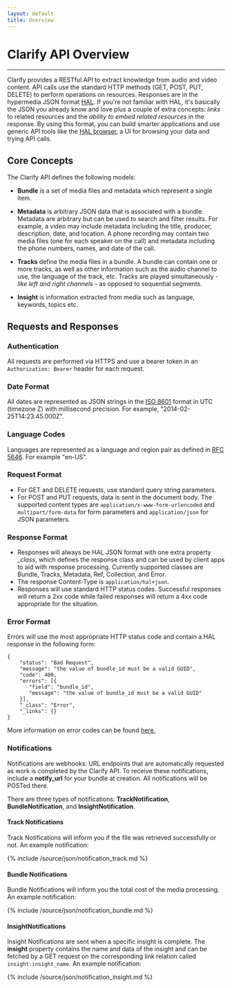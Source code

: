 ```yaml
---
layout: default
title: Overview
---
```


# Clarify API Overview

- - -

Clarify provides a RESTful API to extract knowledge from audio and video content. API calls use the standard HTTP methods (GET, POST, PUT, DELETE) to perform operations on resources. Responses are in the hypermedia JSON format <a target="_blank" href="https://github.com/mikekelly/hal_specification/blob/master/hal_specification.md">HAL</a>. If you're not familiar with HAL, it's basically the JSON you already know and love plus a couple of extra concepts: *links* to related resources and the *ability to embed related resources* in the response. By using this format, you can build smarter applications and use generic API tools like the <a href="https://api.clarify.io/hal-browser/#/v1" target="_blank">HAL browser</a>, a UI for browsing your data and trying API calls.

## Core Concepts

The Clarify API defines the following models:

* **Bundle** is a set of media files and metadata which represent a single item.

* **Metadata** is arbitrary JSON data that is associated with a bundle. Metadata are arbitrary but can be used to search and filter results. For example, a video may include metadata including the title, producer, description, date, and location. A phone recording may contain two media files (one for each speaker on the call) and metadata including the phone numbers, names, and date of the call.

* **Tracks** define the media files in a bundle. A bundle can contain one or more tracks, as well as other information such as the audio channel to use, the language of the track, etc. Tracks are played simultaneously - *like left and right channels* - as opposed to sequential segments.

* **Insight** is information extracted from media such as language, keywords, topics etc.

## Requests and Responses

### Authentication

All requests are performed via HTTPS and use a bearer token in an ``Authorization: Bearer`` header for each request.

### Date Format

All dates are represented as JSON strings in the <a href="http://www.w3.org/TR/NOTE-datetime" target="_blank">ISO 8601</a> format in UTC (timezone Z) with millisecond precision. For example, "2014-02-25T14:23:45.000Z".

### Language Codes

Languages are represented as a language and region pair as defined in <a href="http://tools.ietf.org/html/rfc5646" target="_blank">RFC 5646</a>. For example "en-US".

### Request Format

* For GET and DELETE requests, use standard query string parameters.
* For POST and PUT requests, data is sent in the document body. The supported content types are ``application/x-www-form-urlencoded`` and ``multipart/form-data`` for form parameters and ``application/json`` for JSON parameters.

### Response Format

* Responses will always be HAL JSON format with one extra property *_class*, which defines the response class and can be used by client apps to aid with response processing. Currently supported classes are Bundle, Tracks, Metadata, Ref, Collection, and Error.
* The response Content-Type is ``application/hal+json``.
* Responses will use standard HTTP status codes. Successful responses will return a 2xx code while failed responses will return a 4xx code appropriate for the situation.

### Error Format

Errors will use the most appropriate HTTP status code and contain a HAL response in the following form:

    {
        "status": "Bad Request",
        "message": "the value of bundle_id must be a valid GUID",
        "code": 400,
        "errors": [{
           "field": "bundle_id",
           "message": "the value of bundle_id must be a valid GUID"
        }],
        "_class": "Error",
        "_links": {}
    }

More information on error codes can be found <a href="/errors/">here.</a>

### Notifications

Notifications are webhooks: URL endpoints that are automatically requested as work is completed by the Clarify API. To receive these notifications, include a **notify_url** for your bundle at creation. All notifications will be POSTed there.

There are three types of notifications: **TrackNotification**, **BundleNotification**, and **InsightNotification**.

#### Track Notifications

Track Notifications will inform you if the file was retrieved successfully or not. An example notification:

{% include /source/json/notification_track.md %}

#### Bundle Notifications

Bundle Notifications will inform you the total cost of the media processing. An example notification:

{% include /source/json/notification_bundle.md %}

#### InsightNotifications

Insight Notifications are sent when a specific insight is complete. The **insight** property contains the name and data of the insight and can be fetched by a GET request on the corresponding link relation called ``insight:insight_name``.  An example notification:

{% include /source/json/notification_insight.md %}

<script src="//cdnjs.cloudflare.com/ajax/libs/highlight.js/8.6/highlight.min.js"></script>
<link rel="stylesheet" href="/assets/css/zenburn.css">
<script>hljs.initHighlightingOnLoad();</script>